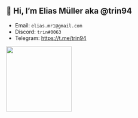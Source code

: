 ## 👋 Hi, I’m Elias Müller aka @trin94

- Email: `elias.mr1@gmail.com`
- Discord: `trin#0063`
- Telegram: https://t.me/trin94

<a href="https://github.com/trin94">
  <img align="center" height=175 src="https://github-readme-stats.vercel.app/api/top-langs/?username=trin94&langs_count=10&layout=compact&hide=tex" />
</a>

<!-- https://github.com/anuraghazra/github-readme-stats -->
